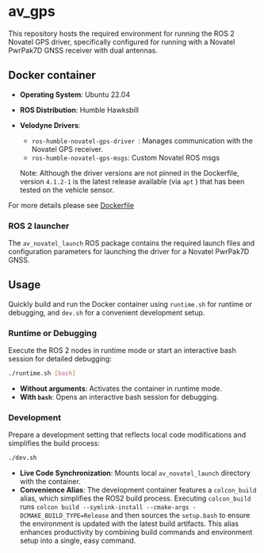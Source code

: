 # av_gps

This repository hosts the required environment for running the ROS 2 Novatel GPS driver, specifically configured for running with a Novatel PwrPak7D GNSS receiver with dual antennas.


## Docker container
- **Operating System**: Ubuntu 22.04
- **ROS Distribution**: Humble Hawksbill
- **Velodyne Drivers**:
    - `ros-humble-novatel-gps-driver `: Manages communication with the Novatel GPS receiver.
    - `ros-humble-novatel-gps-msgs`: Custom Novatel ROS msgs

    Note: Although the driver versions are not pinned in the Dockerfile, version `4.1.2-1` is the latest release available (via `apt` ) that has been tested on the vehicle sensor.

For more details please see [Dockerfile](./Dockerfile)


### ROS 2 launcher

The `av_novatel_launch` ROS package contains the required launch files and configuration parameters for launching the driver for a Novatel PwrPak7D GNSS.


## Usage

 Quickly build and run the Docker container using `runtime.sh` for runtime or debugging, and `dev.sh` for a convenient development setup.

### Runtime or Debugging

Execute the ROS 2 nodes in runtime mode or start an interactive bash session for detailed debugging:

```bash
./runtime.sh [bash]
```

- **Without arguments**: Activates the container in runtime mode.
- **With `bash`**: Opens an interactive bash session for debugging.

### Development

Prepare a development setting that reflects local code modifications and simplifies the build process:

```bash
./dev.sh
```

- **Live Code Synchronization**: Mounts local `av_novatel_launch` directory with the container.
- **Convenience Alias**: The development container features a `colcon_build` alias, which simplifies the ROS2 build process. Executing `colcon_build` runs `colcon build --symlink-install --cmake-args -DCMAKE_BUILD_TYPE=Release` and then sources the `setup.bash` to ensure the environment is updated with the latest build artifacts. This alias enhances productivity by combining build commands and environment setup into a single, easy command.
